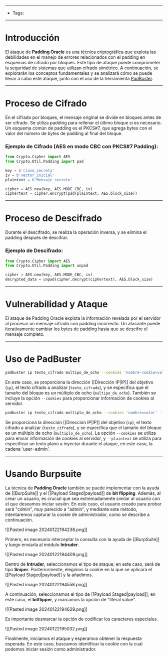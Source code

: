___

- Tags: 

____

# Introducción

El ataque de **Padding Oracle** es una técnica criptográfica que explota las debilidades en el manejo de errores relacionados con el padding en esquemas de cifrado por bloques. Este tipo de ataque puede comprometer la seguridad de sistemas que utilizan cifrado simétrico. A continuación, se explorarán los conceptos fundamentales y se analizará cómo se puede llevar a cabo este ataque, junto con el uso de la herramienta [PadBuster](https://github.com/AonCyberLabs/PadBuster).

___
# Proceso de Cifrado

En el cifrado por bloques, el mensaje original se divide en bloques antes de ser cifrado. Se utiliza padding para rellenar el último bloque si es necesario. Un esquema común de padding es el PKCS#7, que agrega bytes con el valor del número de bytes de padding al final del bloque.

### Ejemplo de Cifrado (AES en modo CBC con PKCS#7 Padding):

```python
from Crypto.Cipher import AES
from Crypto.Util.Padding import pad

key = b'clave_secreta'
iv = b'vector_inicial'
plaintext = b'Mensaje secreto'

cipher = AES.new(key, AES.MODE_CBC, iv)
ciphertext = cipher.encrypt(pad(plaintext, AES.block_size))
```

___
# Proceso de Descifrado

Durante el descifrado, se realiza la operación inversa, y se elimina el padding después de descifrar.

### Ejemplo de Descifrado:

```python
from Crypto.Cipher import AES
from Crypto.Util.Padding import unpad

cipher = AES.new(key, AES.MODE_CBC, iv)
decrypted_data = unpad(cipher.decrypt(ciphertext), AES.block_size)
```

____
# Vulnerabilidad y Ataque

El ataque de Padding Oracle explota la información revelada por el servidor al procesar un mensaje cifrado con padding incorrecto. Un atacante puede iterativamente cambiar los bytes de padding hasta que se descifre el mensaje completo.

___
# Uso de PadBuster

```bash
padbuster ip texto_cifrado multipo_de_ocho --cookies 'nombre-cookie=valor'
```

En este caso, se proporciona la dirección [[Dirección IP|IP]] del objetivo (`ip`), el texto cifrado a analizar (`texto_cifrado`), y se especifica que el tamaño del bloque es un múltiplo de ocho (`multipo_de_ocho`). También se incluye la opción `--cookies` para proporcionar información de cookies al servidor.

```bash
padbuster ip texto_cifrado multiplo_de_ocho --cookies 'nombre=valor' --plaintext 'user=admin'
```

Se proporciona la dirección [[Dirección IP|IP]] del objetivo (`ip`), el texto cifrado a analizar (`texto_cifrado`), y se especifica que el tamaño del bloque es un múltiplo de ocho (`multiplo_de_ocho`). La opción `--cookies` se utiliza para enviar información de cookies al servidor, y `--plaintext` se utiliza para especificar un texto plano a inyectar durante el ataque, en este caso, la cadena 'user=admin'. 

___
# Usando Burpsuite

La técnica de **Padding Oracle** también se puede implementar con la ayuda de [[BurpSuite]] y el [[Payload Staged|payload]] de **bit flipping**. Además, al crear un usuario, es crucial que sea extremadamente similar al usuario con el que deseamos iniciar sesión. En este caso, el usuario creado para probar será "cdmin", muy parecido a "admin", y mediante este método, intentaremos capturar la cookie de administrador, como se describe a continuación.


![[Pasted image 20240122194238.png]]

Primero, es necesario interceptar la consulta con la ayuda de [[BurpSuite]] y luego enviarla al módulo **Intruder**.

![[Pasted image 20240122194409.png]]

Dentro de **Intruder**, seleccionamos el tipo de ataque; en este caso, será de tipo **Sniper**. Posteriormente, elegimos la cookie en la que se aplicará el [[Payload Staged|payload]] y la añadimos.

![[Pasted image 20240122194558.png]]

A continuación, seleccionamos el tipo de [[Payload Staged|payload]]; en este caso, el **bitflipper**, y marcamos la opción de "literal value".

![[Pasted image 20240122194629.png]]

Es importante desmarcar la opción de codificar los caracteres especiales.

![[Pasted image 20240122195032.png]]

Finalmente, iniciamos el ataque y esperamos obtener la respuesta esperada. En este caso, buscamos identificar la cookie con la cual podemos iniciar sesión como administrador.